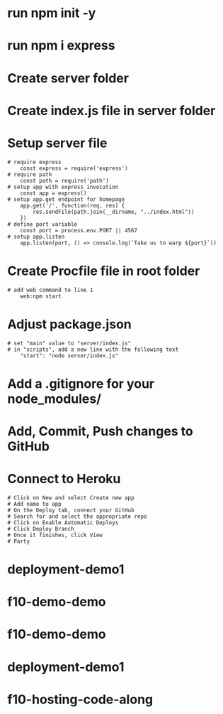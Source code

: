 # run npm init -y
# run npm i express

# Create server folder
# Create index.js file in server folder

# Setup server file
    # require express
        const express = require('express') 
    # require path
        const path = require('path')
    # setup app with express invocation
        const app = express()
    # setup app.get endpoint for homepage 
        app.get('/', function(req, res) {
            res.sendFile(path.join(__dirname, "../index.html"))
        })
    # define port variable
        const port = process.env.PORT || 4567
    # setup app.listen
        app.listen(port, () => console.log(`Take us to warp ${port}`))

# Create Procfile file in root folder
    # add web command to line 1
        web:npm start

# Adjust package.json
    # set "main" value to "server/index.js"
    # in "scripts", add a new line with the following text
        "start": "node server/index.js"

# Add a .gitignore for your node_modules/

# Add, Commit, Push changes to GitHub

# Connect to Heroku
    # Click on New and select Create new app
    # Add name to app
    # On the Deploy tab, connect your GitHub
    # Search for and select the appropriate repo
    # Click on Enable Automatic Deploys
    # Click Deploy Branch
    # Once it finishes, click View
    # Party



# deployment-demo1
# f10-demo-demo
# f10-demo-demo
# deployment-demo1


# f10-hosting-code-along

